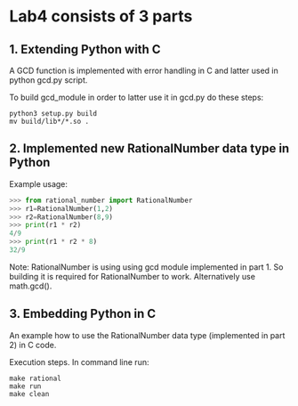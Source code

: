 # Lab4 consists of 3 parts
## 1. Extending Python with C
A GCD function is implemented with error handling in C and latter used in python gcd.py script.

To build gcd_module in order to latter use it in gcd.py do these steps:
```
python3 setup.py build
mv build/lib*/*.so .
```

## 2. Implemented new RationalNumber data type in Python
Example usage:
```python
>>> from rational_number import RationalNumber
>>> r1=RationalNumber(1,2)
>>> r2=RationalNumber(8,9)
>>> print(r1 * r2)
4/9
>>> print(r1 * r2 * 8)
32/9
```
Note: RationalNumber is using using gcd module implemented in part 1. So building it is required for RationalNumber to work. Alternatively use math.gcd().

## 3. Embedding Python in C
An example how to use the RationalNumber data type (implemented in part 2) in C code.

Execution steps. In command line run:
```
make rational
make run
make clean
```